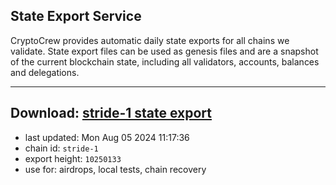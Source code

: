 ## State Export Service
CryptoCrew provides automatic daily state exports for all chains we validate. State export files can be used as genesis files and are a snapshot of the current blockchain state, including all validators, accounts, balances and delegations.

---
**Download: [stride-1 state export](https://dl-eu2.ccvalidators.com/SERVICE/stride/stride-1_export_10250133.json)**
---

- last updated: Mon Aug 05 2024 11:17:36
- chain id: `stride-1`
- export height: `10250133`
- use for: airdrops, local tests, chain recovery
